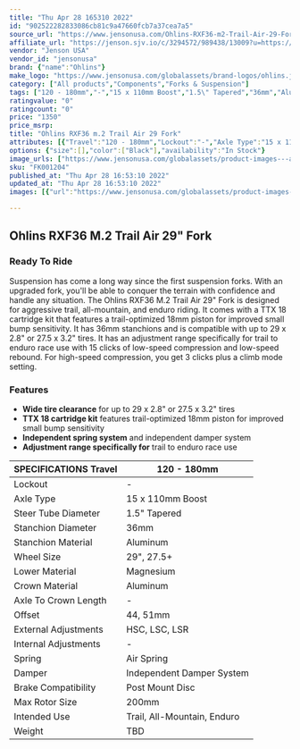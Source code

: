 ```yaml
---
title: "Thu Apr 28 165310 2022"
id: "902522282833086cb81c9a47660fcb7a37cea7a5"
source_url: "https://www.jensonusa.com/Ohlins-RXF36-m2-Trail-Air-29-Fork"
affiliate_url: "https://jenson.sjv.io/c/3294572/989438/13009?u=https://www.jensonusa.com/Ohlins-RXF36-m2-Trail-Air-29-Fork"
vendor: "Jenson USA"
vendor_id: "jensonusa"
brand: {"name":"Ohlins"}
make_logo: "https://www.jensonusa.com/globalassets/brand-logos/ohlins.jpg"
category: ["All products","Components","Forks & Suspension"]
tags: ["120 - 180mm","-","15 x 110mm Boost","1.5\" Tapered","36mm","Aluminum","29\", 27.5+","Magnesium","Aluminum","-","44, 51mm","HSC, LSC, LSR","-","Air Spring","Independent Damper System","Post Mount Disc","200mm","Trail, All-Mountain, Enduro","TBD"]
ratingvalue: "0"
ratingcount: "0"
price: "1350"
price_msrp: 
title: "Ohlins RXF36 m.2 Trail Air 29 Fork"
attributes: [{"Travel":"120 - 180mm","Lockout":"-","Axle Type":"15 x 110mm Boost","Steer Tube Diameter":"1.5\" Tapered","Stanchion Diameter":"36mm","Stanchion Material":"Aluminum","Wheel Size":"29\", 27.5+","Lower Material":"Magnesium","Crown Material":"Aluminum","Axle To Crown Length":"-","Offset":"44, 51mm","External Adjustments":"HSC, LSC, LSR","Internal Adjustments":"-","Spring":"Air Spring","Damper":"Independent Damper System","Brake Compatibility":"Post Mount Disc","Max Rotor Size":"200mm","Intended Use":"Trail, All-Mountain, Enduro","Weight":"TBD"}]
options: {"size":[],"color":["Black"],"availability":"In Stock"}
image_urls: ["https://www.jensonusa.com/globalassets/product-images---all-assets/ohlins/fk001204-black.jpg","https://www.jensonusa.com/globalassets/product-images---all-assets/ohlins/fk001204_1-black.jpg","https://www.jensonusa.com/globalassets/product-images---all-assets/ohlins/fk001204_2-black.jpg","https://www.jensonusa.com/globalassets/product-images---all-assets/ohlins/fk001204_3-black.jpg","https://www.jensonusa.com/globalassets/product-images---all-assets/ohlins/fk001204_4-black.jpg"]
sku: "FK001204"
published_at: "Thu Apr 28 16:53:10 2022"
updated_at: "Thu Apr 28 16:53:10 2022"
images: [{"url":"https://www.jensonusa.com/globalassets/product-images---all-assets/ohlins/fk001204-black.jpg","path":"full/510b2ad8c0da4d27403897fcc96750a0aedb8794.jpg","checksum":"3a7d94ec6a712757037f54d04fb567b2","status":"downloaded"},{"url":"https://www.jensonusa.com/globalassets/product-images---all-assets/ohlins/fk001204_1-black.jpg","path":"full/71b567b26bf77600dcb6ed8b87e13347754c0240.jpg","checksum":"53e8f2ab0a85fa044040eea7dc0a1b65","status":"downloaded"},{"url":"https://www.jensonusa.com/globalassets/product-images---all-assets/ohlins/fk001204_2-black.jpg","path":"full/6be34ea89992545f2c723a2b8f4917b9bbbf6c5e.jpg","checksum":"8fe5bdceee4057b89726b87e1721bbfc","status":"downloaded"},{"url":"https://www.jensonusa.com/globalassets/product-images---all-assets/ohlins/fk001204_3-black.jpg","path":"full/caa7e575a9e83ce19e0b977562fa8b8eb948fe00.jpg","checksum":"faa0a402db627ba1623beb443bf92cef","status":"downloaded"},{"url":"https://www.jensonusa.com/globalassets/product-images---all-assets/ohlins/fk001204_4-black.jpg","path":"full/9990c6abea34fe2f275fab9df892aa7428a35979.jpg","checksum":"ed3c73b50d6edfa823fa34011b7c274c","status":"downloaded"}]

---
```

## Ohlins RXF36 M.2 Trail Air 29" Fork

### Ready To Ride

Suspension has come a long way since the first suspension forks. With an
upgraded fork, you'll be able to conquer the terrain with confidence and
handle any situation. The Ohlins RXF36 M.2 Trail Air 29" Fork is designed for
aggressive trail, all-mountain, and enduro riding. It comes with a TTX 18
cartridge kit that features a trail-optimized 18mm piston for improved small
bump sensitivity. It has 36mm stanchions and is compatible with up to 29 x
2.8" or 27.5 x 3.2" tires. It has an adjustment range specifically for trail
to enduro race use with 15 clicks of low-speed compression and low-speed
rebound. For high-speed compression, you get 3 clicks plus a climb mode
setting.

### Features

  * **Wide tire clearance** for up to 29 x 2.8" or 27.5 x 3.2" tires
  * **TTX 18 cartridge kit** features trail-optimized 18mm piston for improved small bump sensitivity
  * **Independent spring system** and independent damper system
  * **Adjustment range specifically for** trail to enduro race use

SPECIFICATIONS Travel | 120 - 180mm  
---|---  
Lockout | -  
Axle Type | 15 x 110mm Boost  
Steer Tube Diameter | 1.5" Tapered  
Stanchion Diameter | 36mm  
Stanchion Material | Aluminum  
Wheel Size | 29", 27.5+  
Lower Material | Magnesium  
Crown Material | Aluminum  
Axle To Crown Length | -  
Offset | 44, 51mm  
External Adjustments | HSC, LSC, LSR  
Internal Adjustments | -  
Spring | Air Spring  
Damper | Independent Damper System  
Brake Compatibility | Post Mount Disc  
Max Rotor Size | 200mm  
Intended Use | Trail, All-Mountain, Enduro  
Weight | TBD

